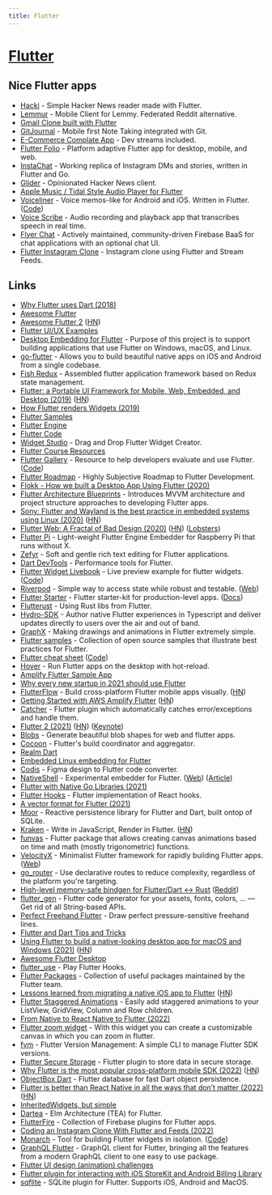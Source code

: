 ```yaml
---
title: Flutter
---
```


# [Flutter](https://flutter.io/)

## Nice Flutter apps

- [Hacki](https://github.com/Livinglist/Hacki) - Simple Hacker News reader made with Flutter.
- [Lemmur](https://github.com/krawieck/lemmur) - Mobile Client for Lemmy. Federated Reddit alternative.
- [Gmail Clone built with Flutter](https://github.com/rodydavis/gmail_clone)
- [GitJournal](https://github.com/GitJournal/GitJournal) - Mobile first Note Taking integrated with Git.
- [E-Commerce Complate App](https://github.com/abuanwar072/E-commerce-Complete-Flutter-UI) - Dev streams included.
- [Flutter Folio](https://github.com/gskinnerTeam/flutter-folio) - Platform adaptive Flutter app for desktop, mobile, and web.
- [InstaChat](https://github.com/tusharsadhwani/instachat) - Working replica of Instagram DMs and stories, written in Flutter and Go.
- [Glider](https://github.com/Mosc/Glider) - Opinionated Hacker News client.
- [Apple Music / Tidal Style Audio Player for Flutter](https://github.com/minikin/audio_player_flutter)
- [Voiceliner](https://a9.io/voiceliner/) - Voice memos-like for Android and iOS. Written in Flutter. ([Code](https://github.com/maxkrieger/voiceliner))
- [Voice Scribe](https://github.com/KangRuiYu/voice_scribe) - Audio recording and playback app that transcribes speech in real time.
- [Flyer Chat](https://github.com/flyerhq/flutter_firebase_chat_core) - Actively maintained, community-driven Firebase BaaS for chat applications with an optional chat UI.
- [Flutter Instagram Clone](https://github.com/GetStream/flutter-instagram-clone) - Instagram clone using Flutter and Stream Feeds.

## Links

- [Why Flutter uses Dart (2018)](https://hackernoon.com/why-flutter-uses-dart-dd635a054ebf)
- [Awesome Flutter](https://github.com/Solido/awesome-flutter)
- [Awesome Flutter 2](https://github.com/nepaul/awesome-flutter) ([HN](https://news.ycombinator.com/item?id=30311329))
- [Flutter UI/UX Examples](https://github.com/Chromicle/awesome-flutter-ui)
- [Desktop Embedding for Flutter](https://github.com/google/flutter-desktop-embedding) - Purpose of this project is to support building applications that use Flutter on Windows, macOS, and Linux.
- [go-flutter](https://github.com/go-flutter-desktop/go-flutter) - Allows you to build beautiful native apps on iOS and Android from a single codebase.
- [Fish Redux](https://github.com/alibaba/fish-redux) - Assembled flutter application framework based on Redux state management.
- [Flutter: a Portable UI Framework for Mobile, Web, Embedded, and Desktop (2019)](https://developers.googleblog.com/2019/05/Flutter-io19.html) ([HN](https://news.ycombinator.com/item?id=19853247))
- [How Flutter renders Widgets (2019)](https://www.youtube.com/watch?v=996ZgFRENMs)
- [Flutter Samples](https://github.com/diegoveloper/flutter-samples)
- [Flutter Engine](https://github.com/flutter/engine)
- [Flutter Code](https://github.com/flutter/flutter)
- [Widget Studio](https://widget.studio/#/) - Drag and Drop Flutter Widget Creator.
- [Flutter Course Resources](https://github.com/londonappbrewery/Flutter-Course-Resources)
- [Flutter Gallery](https://gallery.flutter.dev/) - Resource to help developers evaluate and use Flutter. ([Code](https://github.com/flutter/gallery))
- [Flutter Roadmap](https://github.com/olexale/flutter_roadmap) - Highly Subjective Roadmap to Flutter Development.
- [Flokk - How we built a Desktop App Using Flutter (2020)](https://blog.gskinner.com/archives/2020/09/flokk-how-we-built-a-desktop-app-using-flutter.html)
- [Flutter Architecture Blueprints](https://github.com/wasabeef/flutter-architecture-blueprints) - Introduces MVVM architecture and project structure approaches to developing Flutter apps.
- [Sony: Flutter and Wayland is the best practice in embedded systems using Linux (2020)](https://static.sched.com/hosted_files/osseu2020/e0/Oct%2027_Graphical%20User%20Interface%20Using%20Flutter%20in%20Embedded%20Systems_Hidenori%20Matsubayashi.pdf) ([HN](https://news.ycombinator.com/item?id=24921031))
- [Flutter Web: A Fractal of Bad Design (2020)](https://hugotunius.se/2020/10/31/flutter-web-a-fractal-of-bad-design.html) ([HN](https://news.ycombinator.com/item?id=24962504)) ([Lobsters](https://lobste.rs/s/cqxbm8/flutter_web_fractal_bad_design))
- [Flutter Pi](https://github.com/ardera/flutter-pi) - Light-weight Flutter Engine Embedder for Raspberry Pi that runs without X.
- [Zefyr](https://github.com/memspace/zefyr) - Soft and gentle rich text editing for Flutter applications.
- [Dart DevTools](https://github.com/flutter/devtools) - Performance tools for Flutter.
- [Flutter Widget Livebook](https://flutter-widget.live/basics/introduction) - Live preview example for flutter widgets. ([Code](https://github.com/leanflutter/flutter-widget-livebook))
- [Riverpod](https://github.com/rrousselGit/river_pod) - Simple way to access state while robust and testable. ([Web](https://riverpod.dev/))
- [Flutter Starter](https://github.com/GeekyAnts/flutter-starter) - Flutter starter-kit for production-level apps. ([Docs](https://flutter-starter.github.io/docs/getting-started.html))
- [Flutterust](https://github.com/shekohex/flutterust) - Using Rust libs from Flutter.
- [Hydro-SDK](https://github.com/hydro-sdk/hydro-sdk) - Author native Flutter experiences in Typescript and deliver updates directly to users over the air and out of band.
- [GraphX](https://github.com/roipeker/graphx) - Making drawings and animations in Flutter extremely simple.
- [Flutter samples](https://github.com/flutter/samples) - Collection of open source samples that illustrate best practices for Flutter.
- [Flutter cheat sheet](https://howtodothisinflutter.com/) ([Code](https://github.com/lesnitsky/howtodothisinflutter))
- [Hover](https://github.com/go-flutter-desktop/hover) - Run Flutter apps on the desktop with hot-reload.
- [Amplify Flutter Sample App](https://github.com/mlabieniec/amplify-flutter-sample)
- [Why every new startup in 2021 should use Flutter](https://siliconivan.medium.com/why-every-new-startup-in-2021-should-use-flutter-4507d7da5642)
- [FlutterFlow](https://app.flutterflow.io/) - Build cross-platform Flutter mobile apps visually. ([HN](https://news.ycombinator.com/item?id=27238381))
- [Getting Started with AWS Amplify Flutter](https://docs.amplify.aws/start/q/integration/flutter) ([HN](https://news.ycombinator.com/item?id=26263097))
- [Catcher](https://github.com/jhomlala/catcher) - Flutter plugin which automatically catches error/exceptions and handle them.
- [Flutter 2 (2021)](https://developers.googleblog.com/2021/03/announcing-flutter-2.html) ([HN](https://news.ycombinator.com/item?id=26332944)) ([Keynote](https://www.youtube.com/watch?v=zSbsIiluixw))
- [Blobs](https://blobs.app/) - Generate beautiful blob shapes for web and flutter apps.
- [Cocoon](https://github.com/flutter/cocoon) - Flutter's build coordinator and aggregator.
- [Realm Dart](https://github.com/realm/realm-dart)
- [Embedded Linux embedding for Flutter](https://github.com/sony/flutter-embedded-linux)
- [Codis](https://codis.io/) - Figma design to Flutter code converter.
- [NativeShell](https://github.com/nativeshell/nativeshell) - Experimental embedder for Flutter. ([Web](https://nativeshell.dev/)) ([Article](https://matejknopp.com/post/introducing-nativeshell/))
- [Flutter with Native Go Libraries (2021)](https://openprivacy.ca/discreet-log/09-flutter-with-native-go-libraries/)
- [Flutter Hooks](https://github.com/rrousselGit/flutter_hooks) - Flutter implementation of React hooks.
- [A vector format for Flutter (2021)](https://docs.google.com/document/d/1YWffrlc6ZqRwfIiR1qwp1AOkS9JyA_lEURI8p5PsZlg/edit#heading=h.8crpi5305nr)
- [Moor](https://github.com/simolus3/moor) - Reactive persistence library for Flutter and Dart, built ontop of SQLite.
- [Kraken](https://github.com/openkraken/kraken) - Write in JavaScript, Render in Flutter. ([HN](https://news.ycombinator.com/item?id=28578791))
- [funvas](https://github.com/creativecreatorormaybenot/funvas) - Flutter package that allows creating canvas animations based on time and math (mostly trigonometric) functions.
- [VelocityX](https://github.com/iampawan/VelocityX) - Minimalist Flutter framework for rapidly building Flutter apps. ([Web](https://velocityx.dev/))
- [go_router](https://github.com/csells/go_router) - Use declarative routes to reduce complexity, regardless of the platform you're targeting.
- [High-level memory-safe bindgen for Flutter/Dart <-> Rust](https://github.com/fzyzcjy/flutter_rust_bridge) ([Reddit](https://www.reddit.com/r/rust/comments/swrbyv/write_ui_using_flutter_a_crossplatform_hotreload/))
- [flutter_gen](https://github.com/FlutterGen/flutter_gen) - Flutter code generator for your assets, fonts, colors, … — Get rid of all String-based APIs.
- [Perfect Freehand Flutter](https://github.com/steveruizok/perfect-freehand-dart) - Draw perfect pressure-sensitive freehand lines.
- [Flutter and Dart Tips and Tricks](https://github.com/vandadnp/flutter-tips-and-tricks)
- [Using Flutter to build a native-looking desktop app for macOS and Windows (2021)](https://blog.whidev.com/native-looking-desktop-app-with-flutter/) ([HN](https://news.ycombinator.com/item?id=29170955))
- [Awesome Flutter Desktop](https://github.com/leanflutter/awesome-flutter-desktop)
- [flutter_use](https://github.com/wasabeef/flutter_use) - Play Flutter Hooks.
- [Flutter Packages](https://github.com/flutter/packages) - Collection of useful packages maintained by the Flutter team.
- [Lessons learned from migrating a native iOS app to Flutter](https://betterprogramming.pub/flutter-failed-to-solve-the-biggest-challenge-for-our-cross-platform-app-c551afa0ef18) ([HN](https://news.ycombinator.com/item?id=29857409))
- [Flutter Staggered Animations](https://github.com/mobiten/flutter_staggered_animations) - Easily add staggered animations to your ListView, GridView, Column and Row children.
- [From Native to React Native to Flutter (2022)](https://zerodha.tech/blog/from-native-to-react-native-to-flutter/)
- [Flutter zoom widget](https://github.com/semakers/zoom-widget) - With this widget you can create a customizable canvas in which you can zoom in flutter.
- [fvm](https://github.com/leoafarias/fvm) - Flutter Version Management: A simple CLI to manage Flutter SDK versions.
- [Flutter Secure Storage](https://github.com/mogol/flutter_secure_storage) - Flutter plugin to store data in secure storage.
- [Why Flutter is the most popular cross-platform mobile SDK (2022)](https://stackoverflow.blog/2022/02/21/why-flutter-is-the-most-popular-cross-platform-mobile-sdk/) ([HN](https://news.ycombinator.com/item?id=30425988))
- [ObjectBox Dart](https://github.com/objectbox/objectbox-dart) - Flutter database for fast Dart object persistence.
- [Flutter is better than React Native in all the ways that don’t matter (2022)](https://shift.infinite.red/flutter-is-better-than-react-native-fed10c92a768) ([HN](https://news.ycombinator.com/item?id=30699664))
- [InheritedWidgets, but simple](https://github.com/rrousselGit/provider)
- [Dartea](https://github.com/p69/dartea) - Elm Architecture (TEA) for Flutter.
- [FlutterFire](https://github.com/FirebaseExtended/flutterfire) - Collection of Firebase plugins for Flutter apps.
- [Coding an Instagram Clone With Flutter and Feeds (2022)](https://getstream.io/blog/instagram-clone-flutter/)
- [Monarch](https://monarchapp.io/) - Tool for building Flutter widgets in isolation. ([Code](https://github.com/Dropsource/monarch))
- [GraphQL Flutter](https://github.com/zino-hofmann/graphql-flutter) - GraphQL client for Flutter, bringing all the features from a modern GraphQL client to one easy to use package.
- [Flutter UI design (animation) challenges](https://github.com/watery-desert/flutter-apps)
- [Flutter plugin for interacting with iOS StoreKit and Android Billing Library](https://github.com/memspace/iap)
- [sqflite](https://github.com/tekartik/sqflite) - SQLite plugin for Flutter. Supports iOS, Android and MacOS.